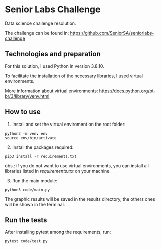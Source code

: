 # Senior Labs Challenge

Data science challenge resolution.

The challenge can be found in: https://github.com/SeniorSA/seniorlabs-challenge

## Technologies and preparation

For this solution, I used Python in version 3.8.10.

To facilitate the installation of the necessary libraries, I used virtual environments.

More information about virtual environments: https://docs.python.org/pt-br/3/library/venv.html

## How to use

1) Install and set the virtual enviroment on the root folder:

```
python3 -m venv env
source env/bin/activate
```

2) Install the packages required:
   
```
pip3 install -r requirements.txt
```

obs.: if you do not want to use virtual environments, you can install all libraries listed in <i>requirements.txt</i> on your machine. 

3) Run the main module:

```
python3 code/main.py
```

The graphic results will be saved in the results directory, the others ones will be shown in the terminal.

## Run the tests

After installing pytest among the requirements, run:

```
pytest code/test.py
```
